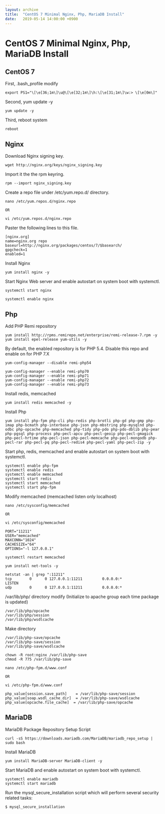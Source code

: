 ```yaml
---
layout: archive
title:  "CentOS 7 Minimal Nginx, Php, MariaDB Install"
date:   2019-05-14 14:00:00 +0900
---
```


CentOS 7 Minimal Nginx, Php, MariaDB Install
=================================


CentOS 7
------------------------

First, .bash_profile modify
```
export PS1="\[\e[36;1m\]\u@\[\e[32;1m\]\h:\[\e[31;1m\]\w:> \[\e[0m\]"
```

Second, yum update -y
```
yum update -y
```

Third, reboot system
```
reboot
```


Nginx
------------------------
Download Nginx signing key.
```
wget http://nginx.org/keys/nginx_signing.key
```

Import it the the rpm keyring.
```
rpm --import nginx_signing.key
```

Create a repo file under /etc/yum.repo.d/ directory.
```
nano /etc/yum.repos.d/nginx.repo

OR

vi /etc/yum.repos.d/nginx.repo
```

Paster the following lines to this file.
```
[nginx.org]
name=nginx.org repo
baseurl=http://nginx.org/packages/centos/7/$basearch/
gpgcheck=1
enabled=1
```

Install Nginx
```
yum install nginx -y
```

Start Nginx Web server and enable autostart on system boot with systemctl.
```
systemctl start nginx

systemctl enable nginx
```


Php
------------------------
Add PHP Remi repository
```
yum install http://rpms.remirepo.net/enterprise/remi-release-7.rpm -y
yum install epel-release yum-utils -y
```

By default, the enabled repository is for PHP 5.4. Disable this repo and enable on for PHP 7.X
```
yum-config-manager --disable remi-php54

yum-config-manager --enable remi-php70
yum-config-manager --enable remi-php71
yum-config-manager --enable remi-php72
yum-config-manager --enable remi-php73
```

Install redis, memcached

```
yum install redis memcached -y
```

Install Php

```
yum install php-fpm php-cli php-redis php-brotli php-gd php-gmp php-imap php-bcmath php-interbase php-json php-mbstring php-mysqlnd php-odbc php-opcache php-memcached php-tidy php-pdo php-pdo-dblib php-pear php-pgsql php-process php-pecl-apcu php-pecl-geoip php-pecl-gmagick php-pecl-hrtime php-pecl-json php-pecl-memcache php-pecl-mongodb php-pecl-rar php-pecl-pq php-pecl-redis4 php-pecl-yaml php-pecl-zip -y
```

Start php, redis, memcached and enable autostart on system boot with systemctl.
```
systemctl enable php-fpm
systemctl enable redis
systemctl enable memcached
systemctl start redis
systemctl start memcached
systemctl start php-fpm
```

Modify memcached (memcached listen only localhost)
```
nano /etc/sysconfig/memcached

OR

vi /etc/sysconfig/memcached
```

```
PORT="11211"
USER="memcached"
MAXCONN="1024"
CACHESIZE="64"
OPTIONS="-l 127.0.0.1"
```

```
systemctl restart memcached
```

```
yum install net-tools -y
```

```
netstat -an | grep ":11211"
tcp        0      0 127.0.0.1:11211         0.0.0.0:*               LISTEN
udp        0      0 127.0.0.1:11211         0.0.0.0:*
```

/var/lib/php/ directory modify (Initialize to apache group each time package is updated)
```
/var/lib/php/opcache
/var/lib/php/session
/var/lib/php/wsdlcache
```

Make directory
```
/var/lib/php-save/opcache
/var/lib/php-save/session
/var/lib/php-save/wsdlcache
```

```
chown -R root:nginx /var/lib/php-save
chmod -R 775 /var/lib/php-save
```


```
nano /etc/php-fpm.d/www.conf

OR

vi /etc/php-fpm.d/www.conf
```

```
php_value[session.save_path]    = /var/lib/php-save/session
php_value[soap.wsdl_cache_dir]  = /var/lib/php-save/wsdlcache
php_value[opcache.file_cache]  = /var/lib/php-save/opcache
```

MariaDB
------------------------
MariaDB Package Repository Setup Script
```
curl -sS https://downloads.mariadb.com/MariaDB/mariadb_repo_setup | sudo bash
```

Install MariaDB
```
yum install MariaDB-server MariaDB-client -y
```

Start MariaDB and enable autostart on system boot with systemctl.
```
systemctl enable mariadb
systemctl start mariadb
```

Run the mysql_secure_installation script which will perform several security related tasks:
```
$ mysql_secure_installation
```